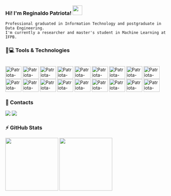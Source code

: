 ### Hi! I'm Reginaldo Patriota! <img src="https://raw.githubusercontent.com/MartinHeinz/MartinHeinz/master/wave.gif" width="30px">    

```
Professional graduated in Information Technology and postgraduate in Data Engineering.
I'm currently a researcher and master's student in Machine Learning at IFPB.
```

### 🚀💻 Tools & Technologies
<div style="display: inline_block"><br>
<img align="center" alt="Patriota-Linux" height="40" width="50" src="https://cdn.jsdelivr.net/gh/devicons/devicon/icons/linux/linux-original.svg">
<img align="center" alt="Patriota-Windows" height="40" width="50" src="https://cdn.jsdelivr.net/gh/devicons/devicon/icons/windows8/windows8-original.svg">
<img align="center" alt="Patriota-Python" height="40" width="50" src="https://cdn.jsdelivr.net/gh/devicons/devicon/icons/python/python-original.svg">
<img align="center" alt="Patriota-SQL" height="40" width="50" src="https://cdn.jsdelivr.net/gh/devicons/devicon/icons/microsoftsqlserver/microsoftsqlserver-plain-wordmark.svg">
<img align="center" alt="Patriota-MySQL" height="40" width="50" src="https://cdn.jsdelivr.net/gh/devicons/devicon/icons/mysql/mysql-original-wordmark.svg">
<img align="center" alt="Patriota-PostgreSQL" height="40" width="50" src="https://cdn.jsdelivr.net/gh/devicons/devicon/icons/postgresql/postgresql-original.svg">
<img align="center" alt="Patriota-MongoDB" height="40" width="50" src="https://cdn.jsdelivr.net/gh/devicons/devicon/icons/mongodb/mongodb-original.svg" >
<img align="center" alt="Patriota-AWS" height="40" width="50" src="https://cdn.jsdelivr.net/gh/devicons/devicon/icons/amazonwebservices/amazonwebservices-original.svg">
<img align="center" alt="Patriota-Amazon" height="40" width="50" src="https://cdn.jsdelivr.net/gh/devicons/devicon/icons/azure/azure-original.svg">
<br>
<img align="center" alt="Patriota-VSCode" height="40" width="50" src="https://cdn.jsdelivr.net/gh/devicons/devicon/icons/vscode/vscode-original.svg">  
<img align="center" alt="Patriota-Docker" height="40" width="50" src="https://cdn.jsdelivr.net/gh/devicons/devicon/icons/docker/docker-original.svg">
<img align="center" alt="Patriota-Git" height="40" width="50" src="https://cdn.jsdelivr.net/gh/devicons/devicon/icons/git/git-original.svg">
<img align="center" alt="Patriota-GitHub" height="40" width="50" src="https://cdn.jsdelivr.net/gh/devicons/devicon/icons/github/github-original.svg">
<img align="center" alt="Patriota-GitLab" height="40" width="50" src="https://cdn.jsdelivr.net/gh/devicons/devicon/icons/gitlab/gitlab-original.svg">
<img align="center" alt="Patriota-Grafana" height="40" width="50" src="https://cdn.jsdelivr.net/gh/devicons/devicon/icons/grafana/grafana-original-wordmark.svg">
<img align="center" alt="Patriota-Jupyter" height="40" width="50" src="https://cdn.jsdelivr.net/gh/devicons/devicon/icons/jupyter/jupyter-original-wordmark.svg">
<img align="center" alt="Patriota-Trello" height="40" width="50" src="https://cdn.jsdelivr.net/gh/devicons/devicon/icons/trello/trello-plain-wordmark.svg">
<img align="center" alt="Patriota-Slack" height="40" width="50" src="https://cdn.jsdelivr.net/gh/devicons/devicon/icons/slack/slack-original.svg">
</div>

### :iphone: Contacts
<div>
<a href="https://www.linkedin.com/in/reginaldopatriota/" target="_blank"><img src="https://img.shields.io/badge/-LinkedIn-%230077B5?style=for-the-badge&logo=linkedin&logoColor=white" target="_blank"></a>   
<a href = "mailto:netopatriota@gmail.com"><img src="https://img.shields.io/badge/Gmail-D14836?style=for-the-badge&logo=gmail&logoColor=white" target="_blank"></a>
</div>

### ⚡ GitHub Stats

<div>
<img height="165em" width: "100em" src="https://github-readme-stats.vercel.app/api?username=netopatriota&count_private=true&theme=dark&include_all_commits=true" />
<img height="165em" width: "100em" src="https://github-readme-stats.vercel.app/api/top-langs/?username=netopatriota&layout=compact&theme=dark&include_all_commits=true" />
</div>

<!--
![Github Stats](https://github-readme-stats.vercel.app/api?username=netopatriota&show_icons=true&count_private=true&show_icons=true&theme=dark&include_all_commits=true)
![Top Langs](https://github-readme-stats.vercel.app/api/top-langs/?username=netopatriota&theme=dark&hide=TeX&layout=compact)


**netopatriota/netopatriota** is a ✨ _special_ ✨ repository because its `README.md` (this file) appears on your GitHub profile.

Here are some ideas to get you started:

- 🔭 I’m currently working on ...
- 🌱 I’m currently learning ...
- 👯 I’m looking to collaborate on ...
- 🤔 I’m looking for help with ...
- 💬 Ask me about ...
- 📫 How to reach me: ...
- 😄 Pronouns: ...
- ⚡ Fun fact: ...

![Snake animation](https://github.com/rafaballerini/rafaballerini/blob/output/github-contribution-grid-snake.svg)

<p align="left"><img src="https://komarev.com/ghpvc/?username=netopatriota" alt="netopatriota" /></p>

-->
